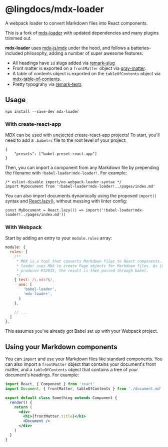 # @lingdocs/mdx-loader

A webpack loader to convert Markdown files into React components.

This is a fork of [mdx-loader](https://github.com/frontarm/mdx-util#readme) with updated dependencies and many plugins trimmed out.

**mdx-loader** uses [mdx-js/mdx](https://github.com/mdx-js/mdx) under the hood, and follows a batteries-included philosophy, adding a number of super awesome features:

* All headings have `id` slugs added via [remark-slug](https://github.com/remarkjs/remark-slug)
* Front matter is exported on a `frontMatter` object via [gray-matter](https://github.com/jonschlinkert/gray-matter).
* A table of contents object is exported on the `tableOfContents` object via [mdx-table-of-contents](./packages/mdx-table-of-contents).
* Pretty typograhy via [remark-textr](https://github.com/remarkjs/remark-textr).

## Usage

```
npm install --save-dev mdx-loader
```

### With create-react-app

MDX can be used with unejected create-react-app projects! To start, you'll need to add a `.babelrc` file to the root level of your project:

```
{
    "presets": ["babel-preset-react-app"]
}
```

Then, you can import a component from any Markdown file by prepending the filename with `!babel-loader!mdx-loader!`. For example:

```
/* eslint-disable import/no-webpack-loader-syntax */
import MyDocument from '!babel-loader!mdx-loader!../pages/index.md'
```

You can also import documents dynamically using the proposed `import()` syntax and [React.lazy()](https://reactjs.org/docs/code-splitting.html#reactlazy), without messing with linter config:

```
const MyDocument = React.lazy(() => import('!babel-loader!mdx-loader!../pages/index.md'))
```

### With Webpack

Start by adding an entry to your `module.rules` array:

```js
module: {
  rules: [
    /**
     * MDX is a tool that converts Markdown files to React components. This
     * loader uses MDX to create Page objects for Markdown files. As it
     * produces ES2015, the result is then passed through babel.
     */
    { test: /\.mdx?$/,
      use: [
        'babel-loader',
        'mdx-loader',
      ]
    },

    // ...
  ]
},
```

This assumes you've already got Babel set up with your Webpack project.

## Using your Markdown components

You can `import` and use your Markdown files like standard components. You can also import a `frontMatter` object that contains your document's front matter, and a `tableOfContents` object that contains a tree of your document's headings. For example:

```jsx
import React, { Component } from 'react'
import Document, { frontMatter, tableOfContents } from './document.md'

export default class Something extends Component {
  render() {
    return (
      <div>
        <h1>{frontMatter.title}</h1>
        <Document />
      </div>
    )
  }
}
```
